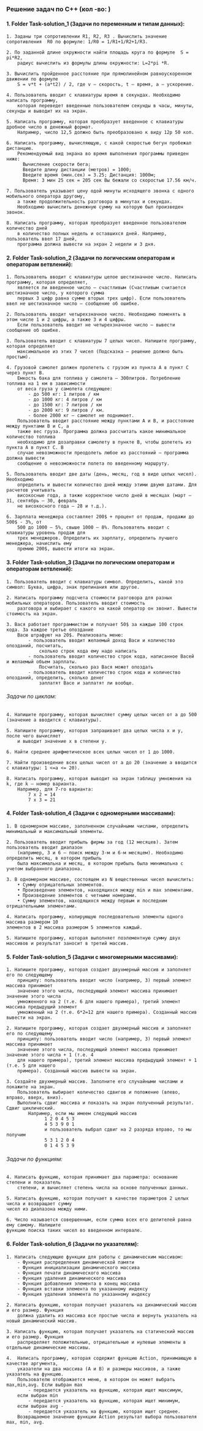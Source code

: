 ### Решение задач по С++ (кол -во:  )

#### 1. Folder Task-solution_1 (Задачи по переменным и типам данных):
    1. Заданы три сопротивлении R1, R2, R3 . Вычислить значение сопротивления  R0 по формуле: 1/R0 = 1/R1+1/R2+1/R3.
    
    2. По заданной длине окружности найти площадь круга по формуле  S =  pi*R2,
        радиус вычислить из формулы длины окружности: L=2*pi *R.
        
    3. Вычислить пройденное расстояние при прямолинейном равноускоренном движении по формуле 
        S = v*t + (a*t2) / 2, где v – скорость, t – время, а – ускорение.
        
    4. Пользователь вводит с клавиатуры время в секундах. Необходимо написать программу, 
        которая переведет введенные пользователем секунды в часы, минуты, секунды и выводит их на экран.
        
    5. Написать программу, которая преобразует введенное с клавиатуры дробное число в денежный формат. 
        Например, число 12,5 должно быть преобразовано к виду 12р 50 коп.
        
    6. Написать программу, вычисляющую, с какой скоростью бегун пробежал дистанцию. 
        Рекомендуемый вид экрана во время выполнения программы приведен ниже: 
          Вычисление скорости бега; 
          Введите длину дистанции (метров) = 1000; 
          Введите время (мин.сек) = 3.25; Дистанция: 1000м; 
          Время: 3 мин 25 сек = 205 сек Вы бежали со скоростью 17.56 км/ч.
          
    7. Пользователь указывает цену одой минуты исходящего звонка с одного мобильного оператора другому, 
        а также продолжительность разговора в минутах и секундах. 
        Необходимо вычислить денежную сумму на которую был произведен звонок.
        
    8. Написать программу, которая преобразует введенное пользователем количество дней 
        в количество полных недель и оставшихся дней. Например, пользователь ввел 17 дней, 
        программа должна вывести на экран 2 недели и 3 дня.
        
#### 2. Folder Task-solution_2 (Задачи по логическим операторам и операторам ветвлений):
    1. Пользователь вводит с клавиатуры целое шестизначное число. Написать программу, которая определяет, 
        является ли введенное число – счастливым (Счастливым считается шестизначное число, у которого сумма 
        первых 3 цифр равна сумме вторых трех цифр). Если пользователь ввел не шестизначное число – сообщение об ошибке.
        
    2. Пользователь вводит четырехзначное число. Необходимо поменять в этом числе 1 и 2 цифры, а также 3 и 4 цифры.  
        Если пользователь вводит не четырехзначное число – вывести сообщение об ошибке.
        
    3. Пользователь вводит с клавиатуры 7 целых чисел. Напишите программу, которая определяет
        максимальное из этих 7 чисел (Подсказка – решение должно быть простым).
        
    4. Грузовой самолет должен пролететь с грузом из пункта А в пункт С через пункт В. 
        Емкость бака для топлива у самолета – 300литров. Потребление топлива на 1 км в зависимости 
        от веса груза у самолета следующее: 
            - до 500 кг: 1 литров / км 
            - до 1000 кг: 4 литров / км 
            - до 1500 кг: 7 литров / км 
            - до 2000 кг: 9 литров / км. 
            - более 2000 кг – самолет не поднимает. 
        Пользователь вводит расстояние между пунктами А и В, и расстояние между пунктами В и С, а 
        также вес груза. Программа должна рассчитать какое минимальное количество топлива 
        необходимо для дозаправки самолету в пункте В, чтобы долететь из пункта А в пункт С. В 
        случае невозможности преодолеть любое из расстояний – программа должна вывести 
        сообщение о невозможности полета по введенному маршруту.
        
    5. Пользователь вводит две даты (день, месяц, год в виде целых чисел). Необходимо 
        определить и вывести количество дней между этими двумя датами. Для расчетов учитывать 
        високосные года, а также корректное число дней в месяцах (март – 31, сентябрь – 30, февраль 
        не високосного года – 28 и т.д.).
        
    6. Зарплата менеджера составляет 200$ + процент от продаж, продажи до 500$ - 3%, от 
        500 до 1000 – 5%, свыше 1000 – 8%. Пользователь вводит с клавиатуры уровень продаж для 
        трех менеджеров. Определить их зарплату, определить лучшего менеджера, начислить ему 
        премию 200$, вывести итоги на экран.
               
#### 3. Folder Task-solution_3 (Задачи по логическим операторам и операторам ветвлений):

    1. Пользователь вводит с клавиатуры символ. Определить, какой это символ: Буква, цифра, знак препинания или другое.
    
    2. Написать программу подсчета стоимости разговора для разных мобильных операторов. Пользователь вводит стоимость 
        разговора и выбирает с какого на какой оператор он звонит. Вывести стоимость на экран.
        
    3. Вася работает программистом и получает 50$ за каждые 100 строк кода. За каждое третье опоздание 
        Васю штрафуют на 20$. Реализовать меню: 
            - пользователь вводит желаемый доход Васи и количество опозданий, посчитать, 
                сколько строк кода ему надо написать 
            - пользователь вводит количество строк кода, написанное Васей и желаемый объем зарплаты. 
                Посчитать, сколько раз Вася может опоздать  
            - пользователь вводит количество строк кода и количество опозданий, определить, сколько денег 
                заплатят Васе и заплатят ли вообще.
                
 ###### Задачи по циклам:              
                
    4. Напишите программу, которая вычисляет сумму целых чисел от а до 500 (значение a вводится с клавиатуры).
    
    5. Напишите программу, которая запрашивает два целых числа x и y, после чего вычисляет 
        и выводит значение x в степени y.
    
    6. Найти среднее арифметическое всех целых чисел от 1 до 1000.
    
    7. Найти произведение всех целых чисел от a до 20 (значение a вводится с клавиатуры: 1 <=a <= 20).
    
    8. Написать программу, которая выводит на экран таблицу умножения на k, где k – номер варианта. 
        Например, для 7-го варианта: 
            7 x 2 = 14 
            7 x 3 = 21
            
#### 4. Folder Task-solution_4 (Задачи с одномерными массивами):

    1. В одномерном массиве, заполненном случайными числами, определить минимальный и максимальный элементы.
    
    2. Пользователь вводит прибыль фирмы за год (12 месяцев). Затем пользователь вводит диапазон 
        (например, 3 и 6 – поиск между 3-м и 6-м месяцем). Необходимо определить месяц, в котором прибыль 
        была максимальна и месяц, в котором прибыль была минимальна с учетом выбранного диапазона.
        
    3. В одномерном массиве, состоящем из N вещественных чисел вычислить: 
        • Сумму отрицательных элементов. 
        • Произведение элементов, находящихся между min и max элементами. 
        • Произведение элементов с четными номерами. 
        • Сумму элементов, находящихся между первым и последним отрицательными элементами.
        
    4. Написать программу, копирующую последовательно элементы одного массива размером 10 
    элементов в 2 массива размером 5 элементов каждый.
    
    5. Напишите программу, которая выполняет поэлементную сумму двух массивов и результат заносит в третий массив.
    
#### 5. Folder Task-solution_5 (Задачи с многомерными массивами):

    1. Напишите программу, которая создает двухмерный массив и заполняет его по следующему 
        принципу: пользователь вводит число (например, 3) первый элемент массива принимает 
        значение этого числа, последующий элемент массива принимает значение этого числа 
        умноженного на 2 (т.е. 6 для нашего примера), третий элемент массива предыдущий элемент 
        умноженный на 2 (т.е. 6*2=12 для нашего примера). Созданный массив вывести на экран.
    
    2. Напишите программу, которая создает двухмерный массив и заполняет его по следующему 
        принципу: пользователь вводит число (например, 3) первый элемент массива принимает 
        значение этого числа, последующий элемент массива принимает значение этого числа + 1 (т.е. 4 
        для нашего примера), третий элемент массива предыдущий элемент + 1 (т.е. 5 для нашего 
        примера). Созданный массив вывести на экран.
    
    3. Создайте двухмерный массив. Заполните его случайными числами и покажите на экран. 
        Пользователь выбирает количество сдвигов и положение (влево, вправо, вверх, вниз). 
        Выполнить сдвиг массива и показать на экран полученный результат. Сдвиг циклический.  
            Например, если мы имеем следующий массив 
                  1 2 0 4 5 3 
                  4 5 3 9 0 1 
                  и пользователь выбрал сдвиг на 2 разряда вправо, то мы получим 
                  5 3 1 2 0 4 
                  0 1 4 5 3 9 

###### Задачи по функциям:

    4. Написать функцию, которая принимает два параметра: основание степени и показатель 
        степени, и вычисляет степень числа на основе полученных данных. 
        
    5. Написать функцию, которая получает в качестве параметров 2 целых числа и возвращает сумму 
    чисел из диапазона между ними.
    
    6. Число называется совершенным, если сумма всех его делителей равна ему самому. Напишите 
    функцию поиска таких чисел во введенном интервале.
    
#### 6. Folder Task-solution_6 (Задачи по указателям):

    1. Написать следующие функции для работы с динамическим массивом: 
        - Функция распределения динамической памяти 
        - Функция инициализации динамического массива 
        - Функция печати динамического массива 
        - Функция удаления динамического массива 
        - Функция добавления элемента в конец массива 
        - Функция вставки элемента по указанному индексу 
        - Функция удаления элемента по указанному индексу
    
    2. Написать функцию, которая получает указатель на динамический массив и его размер. Функция 
        должна удалить из массива все простые числа и вернуть указатель на новый динамический массив.
    
    3. Написать функцию, которая получает указатель на статический массив и его размер. Функция 
        распределяет положительные, отрицательные и нулевые элементы в отдельные динамические массивы.
        
    4.  Написать программу, которая содержит функцию Action, принимающую в качестве аргумента, 
        указатели на два массива (А и В) и размеры массивов, а также указатель на функцию. 
        Пользователю отображается меню, в котором он может выбрать max,min,avg. Если выбран max 
            - передается указатель на функцию, которая ищет максимум,  
        если выбран min 
            - передается указатель на функцию, которая ищет минимум, 
        если выбран avg - 
            - передается указатель на функцию, которая ищет среднее. 
        Возвращаемое значение функции Action результат выбора пользователя max, min, avg.  

